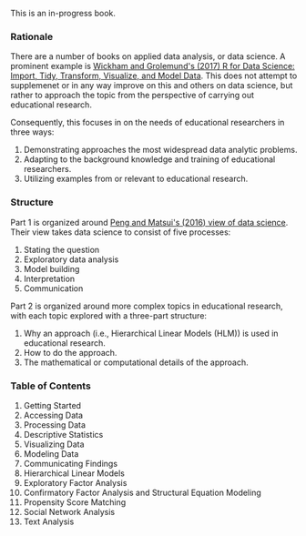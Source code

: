 This is an in-progress book. 

### Rationale

There are a number of books on applied data analysis, or data science. A prominent example is [Wickham and Grolemund's (2017) R for Data Science: Import, Tidy, Transform, Visualize, and Model Data](https://www.amazon.com/Data-Science-Transform-Visualize-Model/dp/1491910399/ref=sr_1_1?ie=UTF8&qid=1484001738&sr=8-1&keywords=r+for+data+science). This does not attempt to supplemenet or in any way improve on this and others on data science, but rather to approach the topic from the perspective of carrying out educational research. 

Consequently, this focuses in on the needs of educational researchers in three ways:

1. Demonstrating approaches the most widespread data analytic problems.
2. Adapting to the background knowledge and training of educational researchers.
3. Utilizing examples from or relevant to educational research. 

### Structure

Part 1 is organized around [Peng and Matsui's (2016) view of data science](https://www.google.com/search?q=peng+matsui+art+of+data+science&oq=peng+matsui+art+of+data+science&aqs=chrome..69i57.3974j0j7&sourceid=chrome&ie=UTF-8). Their view takes data science to consist of five processes:

1. Stating the question
2. Exploratory data analysis
3. Model building 
4. Interpretation
5. Communication

Part 2 is organized around more complex topics in educational research, with each topic explored with a three-part structure:

1. Why an approach (i.e., Hierarchical Linear Models (HLM)) is used in educational research.
2. How to do the approach.
3. The mathematical or computational details of the approach.

### Table of Contents

1. Getting Started
2. Accessing Data
3. Processing Data
4. Descriptive Statistics
5. Visualizing Data
6. Modeling Data
7. Communicating Findings
8. Hierarchical Linear Models
9. Exploratory Factor Analysis
10. Confirmatory Factor Analysis and Structural Equation Modeling
11. Propensity Score Matching
12. Social Network Analysis
13. Text Analysis

